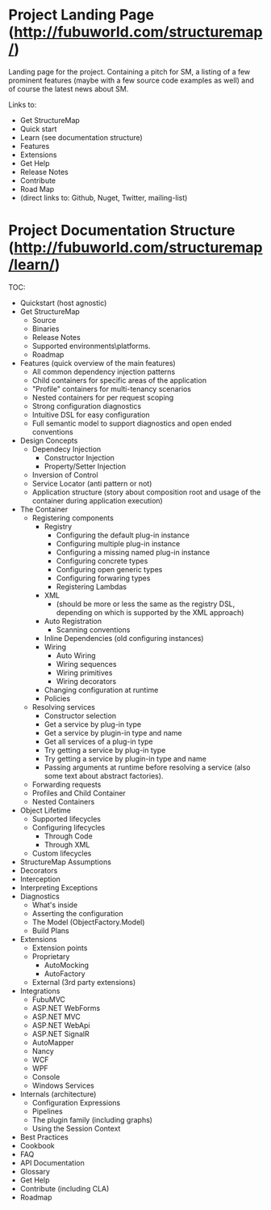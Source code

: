 # Project Landing Page (http://fubuworld.com/structuremap/)

Landing page for the project. Containing a pitch for SM, a listing of a few prominent features (maybe with a few source code examples as well) and of course the latest news about SM.

Links to:

- Get StructureMap
- Quick start
- Learn (see documentation structure)
- Features
- Extensions
- Get Help
- Release Notes
- Contribute
- Road Map
- (direct links to: Github, Nuget, Twitter, mailing-list)

# Project Documentation Structure (http://fubuworld.com/structuremap/learn/)

TOC:
- Quickstart (host agnostic)	
- Get StructureMap
	- Source
	- Binaries
	- Release Notes
	- Supported environments\platforms.
	- Roadmap
- Features (quick overview of the main features)
	- All common dependency injection patterns
	- Child containers for specific areas of the application
	- "Profile" containers for multi-tenancy scenarios
	- Nested containers for per request scoping
	- Strong configuration diagnostics
	- Intuitive DSL for easy configuration
	- Full semantic model to support diagnostics and open ended conventions
- Design Concepts	
	- Dependecy Injection
		- Constructor Injection		
		- Property/Setter Injection		
	- Inversion of Control
	- Service Locator (anti pattern or not)
	- Application structure	(story about composition root and usage of the container during application execution)
- The Container
	- Registering components
		- Registry
			- Configuring the default plug-in instance 
			- Configuring multiple plug-in instance
			- Configuring a missing named plug-in instance
			- Configuring concrete types
			- Configuring open generic types
			- Configuring forwaring types
			- Registering Lambdas
		- XML
			- (should be more or less the same as the registry DSL, depending on which is supported by the XML approach)
		- Auto Registration
			- Scanning conventions
		- Inline Dependencies (old configuring instances)
		- Wiring	
			- Auto Wiring
			- Wiring sequences
			- Wiring primitives
			- Wiring decorators
		- Changing configuration at runtime
		- Policies
	- Resolving services
		- Constructor selection
		- Get a service by plug-in type
		- Get a service by plugin-in type and name
		- Get all services of a plug-in type 
		- Try getting a service by plug-in type
		- Try getting a service by plugin-in type and name
		- Passing arguments at runtime before resolving a service (also some text about abstract factories).
	- Forwarding requests
	- Profiles and Child Container
	- Nested Containers	
- Object Lifetime
	- Supported lifecycles
	- Configuring lifecycles
		- Through Code
		- Through XML
	- Custom lifecycles
- StructureMap Assumptions
- Decorators
- Interception
- Interpreting Exceptions
- Diagnostics
	- What's inside	
	- Asserting the configuration	
	- The Model (ObjectFactory.Model)
	- Build Plans
- Extensions
	- Extension points
	- Proprietary
		- AutoMocking
		- AutoFactory 
	- External (3rd party extensions)
- Integrations
	- FubuMVC
	- ASP.NET WebForms
	- ASP.NET MVC
	- ASP.NET WebApi
	- ASP.NET SignalR
	- AutoMapper
	- Nancy
	- WCF
	- WPF
	- Console
	- Windows Services
- Internals (architecture)
	- Configuration Expressions
 	- Pipelines
 	- The plugin family (including graphs) 	
 	- Using the Session Context 	
- Best Practices
- Cookbook
- FAQ
- API Documentation
- Glossary
- Get Help
- Contribute (including CLA)
- Roadmap